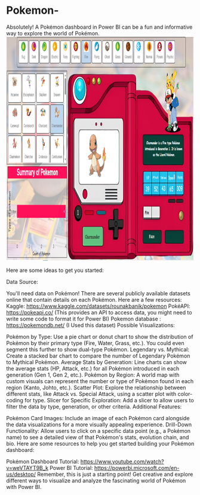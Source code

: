 # Pokemon-
Absolutely! A Pokémon dashboard in Power BI can be a fun and informative way to explore the world of Pokémon. 
<br>
<img src="https://github.com/i-am-rohit/Pokemon-/blob/main/podex.png?raw=true" width="1200" height="600">
<br>

Here are some ideas to get you started:

Data Source:

You'll need data on Pokémon! There are several publicly available datasets online that contain details on each Pokémon. Here are a few resources:
Kaggle: https://www.kaggle.com/datasets/rounakbanik/pokemon
PokéAPI: https://pokeapi.co/ (This provides an API to access data, you might need to write some code to format it for Power BI)
Pokemon database : https://pokemondb.net/ (I Used this dataset)
Possible Visualizations:

Pokémon by Type: Use a pie chart or donut chart to show the distribution of Pokémon by their primary type (Fire, Water, Grass, etc.). You could even segment this further to show dual-type Pokémon.
Legendary vs. Mythical: Create a stacked bar chart to compare the number of Legendary Pokémon to Mythical Pokémon.
Average Stats by Generation: Line charts can show the average stats (HP, Attack, etc.) for all Pokémon introduced in each generation (Gen 1, Gen 2, etc.).
Pokémon by Region: A world map with custom visuals can represent the number or type of Pokémon found in each region (Kanto, Johto, etc.).
Scatter Plot: Explore the relationship between different stats, like Attack vs. Special Attack, using a scatter plot with color-coding for type.
Slicer for Specific Exploration: Add a slicer to allow users to filter the data by type, generation, or other criteria.
Additional Features:

Pokémon Card Images: Include an image of each Pokémon card alongside the data visualizations for a more visually appealing experience.
Drill-Down Functionality: Allow users to click on a specific data point (e.g., a Pokémon name) to see a detailed view of that Pokémon's stats, evolution chain, and bio.
Here are some resources to help you get started building your Pokémon dashboard:

Pokémon Dashboard Tutorial: https://www.youtube.com/watch?v=weVTAYT9B_k
Power BI Tutorial: https://powerbi.microsoft.com/en-us/desktop/
Remember, this is just a starting point!  Get creative and explore different ways to visualize and analyze the fascinating world of Pokémon with Power BI.

